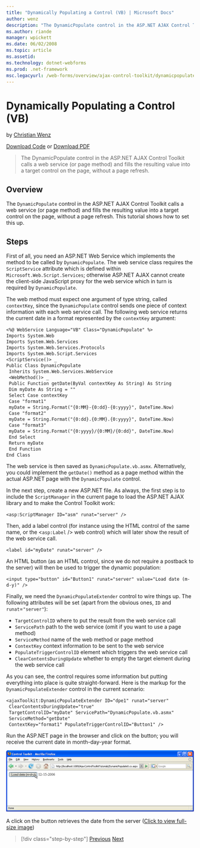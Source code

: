 ```yaml
---
title: "Dynamically Populating a Control (VB) | Microsoft Docs"
author: wenz
description: "The DynamicPopulate control in the ASP.NET AJAX Control Toolkit calls a web service (or page method) and fills the resulting value into a target control on t..."
ms.author: riande
manager: wpickett
ms.date: 06/02/2008
ms.topic: article
ms.assetid: 
ms.technology: dotnet-webforms
ms.prod: .net-framework
msc.legacyurl: /web-forms/overview/ajax-control-toolkit/dynamicpopulate/dynamically-populating-a-control-vb
---
```

Dynamically Populating a Control (VB)
====================
by [Christian Wenz](https://github.com/wenz)

[Download Code](http://download.microsoft.com/download/d/8/f/d8f2f6f9-1b7c-46ad-9252-e1fc81bdea3e/dynamicpopulate0.vb.zip) or [Download PDF](http://download.microsoft.com/download/b/6/a/b6ae89ee-df69-4c87-9bfb-ad1eb2b23373/dynamicpopulate0VB.pdf)

> The DynamicPopulate control in the ASP.NET AJAX Control Toolkit calls a web service (or page method) and fills the resulting value into a target control on the page, without a page refresh.


## Overview

The `DynamicPopulate` control in the ASP.NET AJAX Control Toolkit calls a web service (or page method) and fills the resulting value into a target control on the page, without a page refresh. This tutorial shows how to set this up.

## Steps

First of all, you need an ASP.NET Web Service which implements the method to be called by `DynamicPopulate`. The web service class requires the `ScriptService` attribute which is defined within `Microsoft.Web.Script.Services`; otherwise ASP.NET AJAX cannot create the client-side JavaScript proxy for the web service which in turn is required by `DynamicPopulate`.

The web method must expect one argument of type string, called `contextKey`, since the `DynamicPopulate` control sends one piece of context information with each web service call. The following web service returns the current date in a format represented by the `contextKey` argument:

    <%@ WebService Language="VB" Class="DynamicPopulate" %>
    Imports System.Web
    Imports System.Web.Services
    Imports System.Web.Services.Protocols
    Imports System.Web.Script.Services
    <ScriptService()> _
    Public Class DynamicPopulate
     Inherits System.Web.Services.WebService
     <WebMethod()> _
     Public Function getDate(ByVal contextKey As String) As String
     Dim myDate As String = ""
     Select Case contextKey
     Case "format1"
     myDate = String.Format("{0:MM}-{0:dd}-{0:yyyy}", DateTime.Now)
     Case "format2"
     myDate = String.Format("{0:dd}.{0:MM}.{0:yyyy}", DateTime.Now)
     Case "format3"
     myDate = String.Format("{0:yyyy}/{0:MM}/{0:dd}", DateTime.Now)
     End Select
     Return myDate
     End Function
    End Class

The web service is then saved as `DynamicPopulate.vb.asmx`. Alternatively, you could implement the `getDate()` method as a page method within the actual ASP.NET page with the `DynamicPopulate` control.

In the next step, create a new ASP.NET file. As always, the first step is to include the `ScriptManager` in the current page to load the ASP.NET AJAX library and to make the Control Toolkit work:

    <asp:ScriptManager ID="asm" runat="server" />

Then, add a label control (for instance using the HTML control of the same name, or the &lt;`asp:Label` /&gt; web control) which will later show the result of the web service call.

    <label id="myDate" runat="server" />

An HTML button (as an HTML control, since we do not require a postback to the server) will then be used to trigger the dynamic population:

    <input type="button" id="Button1" runat="server" value="Load date (m-d-y)" />

Finally, we need the `DynamicPopulateExtender` control to wire things up. The following attributes will be set (apart from the obvious ones, `ID` and `runat`=`"server"`):

- `TargetControlID` where to put the result from the web service call
- `ServicePath` path to the web service (omit if you want to use a page method)
- `ServiceMethod` name of the web method or page method
- `ContextKey` context information to be sent to the web service
- `PopulateTriggerControlID` element which triggers the web service call
- `ClearContentsDuringUpdate` whether to empty the target element during the web service call

As you can see, the control requires some information but putting everything into place is quite straight-forward. Here is the markup for the `DynamicPopulateExtender` control in the current scenario:

    <ajaxToolkit:DynamicPopulateExtender ID="dpe1" runat="server"
     ClearContentsDuringUpdate="true"
     TargetControlID="myDate" ServicePath="DynamicPopulate.vb.asmx"
     ServiceMethod="getDate"
     ContextKey="format1" PopulateTriggerControlID="Button1" />

Run the ASP.NET page in the browser and click on the button; you will receive the current date in month-day-year format.


[![A click on the button retrieves the date from the server](dynamically-populating-a-control-vb/_static/image2.png)](dynamically-populating-a-control-vb/_static/image1.png)

A click on the button retrieves the date from the server ([Click to view full-size image](dynamically-populating-a-control-vb/_static/image3.png))

>[!div class="step-by-step"] [Previous](using-dynamicpopulate-with-a-user-control-and-javascript-cs.md) [Next](dynamically-populating-a-control-using-javascript-code-vb.md)